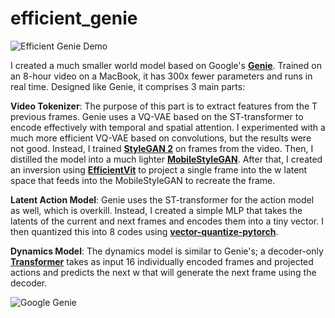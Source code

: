 # efficient_genie
![Efficient Genie Demo](https://github.com/rotem154154/efficient_genie/blob/main/Untitled2.gif?raw=true)

I created a much smaller world model based on Google's **[Genie](https://sites.google.com/view/genie-2024/)**. Trained on an 8-hour video on a MacBook, it has 300x fewer parameters and runs in real time. Designed like Genie, it comprises 3 main parts:

**Video Tokenizer**: The purpose of this part is to extract features from the T previous frames. Genie uses a VQ-VAE based on the ST-transformer to encode effectively with temporal and spatial attention. I experimented with a much more efficient VQ-VAE based on convolutions, but the results were not good. Instead, I trained **[StyleGAN 2](https://github.com/rosinality/stylegan2-pytorch)** on frames from the video. Then, I distilled the model into a much lighter **[MobileStyleGAN](https://github.com/bes-dev/MobileStyleGAN.pytorch)**. After that, I created an inversion using **[EfficientVit](https://github.com/mit-han-lab/efficientvit)** to project a single frame into the w latent space that feeds into the MobileStyleGAN to recreate the frame.

**Latent Action Model**: Genie uses the ST-transformer for the action model as well, which is overkill. Instead, I created a simple MLP that takes the latents of the current and next frames and encodes them into a tiny vector. I then quantized this into 8 codes using **[vector-quantize-pytorch](https://github.com/lucidrains/vector-quantize-pytorch)**.

**Dynamics Model**: The dynamics model is similar to Genie's; a decoder-only **[Transformer](https://github.com/lucidrains/x-transformers)** takes as input 16 individually encoded frames and projected actions and predicts the next w that will generate the next frame using the decoder.

![Google Genie](https://dataconomy.com/wp-content/uploads/2024/02/What-is-Google-Genie-and-how-to-use-it_1.jpg)
